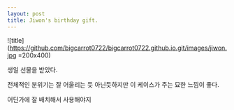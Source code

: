 ```yaml
---
layout: post
title: Jiwon's birthday gift.
---
```


![title](https://github.com/bigcarrot0722/bigcarrot0722.github.io.git/images/jiwon.jpg =200x400)

생일 선물을 받았다.

전체적인 분위기는 잘 어울리는 듯 아닌듯하지만 이 케이스가 주는 묘한 느낌이 좋다.

어딘가에 잘 배치해서 사용해야지 
